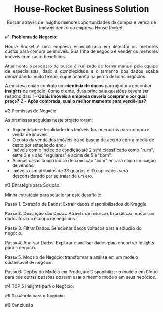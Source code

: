 <h1 align="center">House-Rocket Business Solution</h1>

<p align="center">Buscar através de Insigths melhores oportunidades de compra e venda de imóveis dentro da empresa House Rocket.</p> 

#1. **Problema de Negócio:**

<p align="justify">House Rocket é uma empresa especializada em detectar os melhores custos para compra de imóveis. Sua linha de negócio é vender os melhores imóveis com custo beneficios.</p>

<p align="justify">Atualmente o processo de busca é realizado de forma manual pela equipe de especialistas, dado a complexidade e o tamanho dos dados acaba demandando muito tempo, o que acarreta na perca de bons negócios.</p> 

A empresa então contrata um **cientista de dados** para ajudar a encontrar **insights** de negócio. Como cliente, duas principais questões devem ser respondidas.
 1 - **Quais imóveis a empresa deveria comprar e por qual preço?**
 2 - **Após comprada, qual o melhor momento para vendê-las?** 


#2 Premissas de Negócio:

As premissas seguidas neste projeto foram:

- A quantidade e localidade dos Imóveis foram cruciais para compra e venda de imóveis.
- O custo da venda dos imóveis irá se basear de acordo com a média de custo por estação do ano.
- Imóveis com o índice de condição até 2 será classificado como "ruim", entre 3 e 4 são "regulares" e acima de 5 é "bom".
- Apenas casas com o índice de condição "bom" entrará como indicação de vendas.
- Imóveis com atributos de 33 quartos e ID duplicados será desconsiderado por se tratar de um ero.


#3 Estratégia para Solução:

Minha estratégia para solucionar este desafio é:

Passo 1. Extração de Dados: Extrair dados disponibilizados do Kraggle.

Passo 2. Descrição dos Dados: Através de métricas Estastíticas, encontrar dados fora do escopo de negócios.

Passo 3. Filtrar Dados: Selecionar dados voltados para a solução do negócio.

Passo 4. Analisar Dados: Explorar e analisar dados para encontrar Insights para o negócio.

Passo 5. Modelo de Negócio: transformar a análise em um modelo sustentável de negócio.

Passo 6: Deploy do Modelo em Produção: Disponibilizar o modelo em Cloud para que outras pessoas possam usar o mesmo modelo em seus negócios.


#4 TOP 5 Insights para o Negócio:








#5 Resultado para o Negócio:







#6 Conclusão


